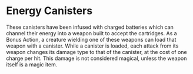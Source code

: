 # Energy Canisters

These canisters have been infused with charged batteries which can channel their energy into a weapon built to accept the cartridges. As a Bonus Action, a creature wielding one of these weapons can load that weapon with a canister. While a canister is loaded, each attack from its weapon changes its damage type to that of the canister, at the cost of one charge per hit. This damage is not considered magical, unless the weapon itself is a magic item.
